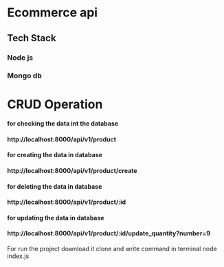 <h1>Ecommerce api</h1>



<h2>Tech Stack</h2>
<h3>Node js</h3>
<h3>Mongo db</h3>

<h1>CRUD Operation</h1>


<h4>for checking the data int the database</h4>
<h4>http://localhost:8000/api/v1/product</h4>



<h4>for creating the data in database</h4>
<h4>http://localhost:8000/api/v1/product/create</h4>


<h4>for deleting the data in database</h4>
<h4>http://localhost:8000/api/v1/product/:id</h4>

<h4>for updating the data in database</h4>
<h4>http://localhost:8000/api/v1/product/:id/update_quantity?number=9</h4>


For run the project download it clone and write command in terminal node index.js 

